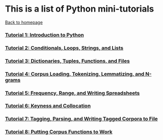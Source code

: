 # This is a list of Python mini-tutorials
[Back to homepage](README.md)

### [Tutorial 1: Introduction to Python](Python_Tutorial_1.md)

### [Tutorial 2: Conditionals, Loops, Strings, and Lists](Python_Tutorial_2.md)

### [Tutorial 3: Dictionaries, Tuples, Functions, and Files](Python_Tutorial_3.md)

### [Tutorial 4: Corpus Loading, Tokenizing, Lemmatizing, and N-grams](Python_Tutorial_4.md)

### [Tutorial 5: Frequency, Range, and Writing Spreadsheets](Python_Tutorial_5.md)

### [Tutorial 6: Keyness and Collocation](Python_Tutorial_6.md)

### [Tutorial 7: Tagging, Parsing, and Writing Tagged Corpora to File](Python_Tutorial_7.md)

### [Tutorial 8: Putting Corpus Functions to Work](Python_Tutorial_8.md)
